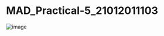 # MAD_Practical-5_21012011103

![image](https://github.com/Rohan3429/MAD_Practical-5_21012011103/assets/98172369/5a73f4ae-5b95-4426-b6e4-42641e195bb3)
